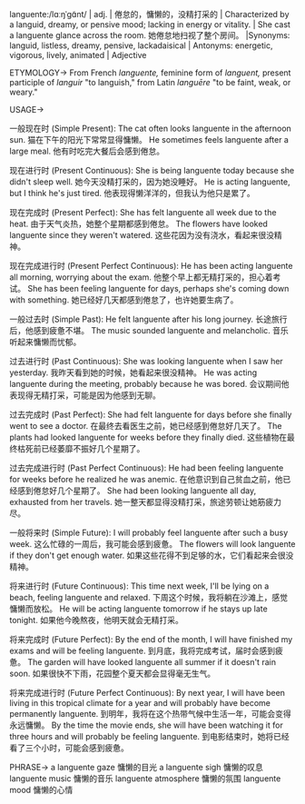 languente:/lɑːŋˈɡɑ̃nt/ | adj. | 倦怠的，慵懒的，没精打采的 | Characterized by a languid, dreamy, or pensive mood; lacking in energy or vitality.  |  She cast a languente glance across the room. 她倦怠地扫视了整个房间。 |Synonyms: languid, listless, dreamy, pensive, lackadaisical | Antonyms: energetic, vigorous, lively, animated | Adjective


ETYMOLOGY->
From French *languente,* feminine form of *languent,* present participle of *languir* "to languish," from Latin *languēre* "to be faint, weak, or weary."


USAGE->

一般现在时 (Simple Present):
The cat often looks languente in the afternoon sun.  猫在下午的阳光下常常显得慵懒。
He sometimes feels languente after a large meal. 他有时吃完大餐后会感到倦怠。

现在进行时 (Present Continuous):
She is being languente today because she didn't sleep well. 她今天没精打采的，因为她没睡好。
He is acting languente, but I think he's just tired. 他表现得懒洋洋的，但我认为他只是累了。


现在完成时 (Present Perfect):
She has felt languente all week due to the heat. 由于天气炎热，她整个星期都感到倦怠。
The flowers have looked languente since they weren't watered. 这些花因为没有浇水，看起来很没精神。

现在完成进行时 (Present Perfect Continuous):
He has been acting languente all morning, worrying about the exam. 他整个早上都无精打采的，担心着考试。
She has been feeling languente for days, perhaps she's coming down with something. 她已经好几天都感到倦怠了，也许她要生病了。

一般过去时 (Simple Past):
He felt languente after his long journey.  长途旅行后，他感到疲惫不堪。
The music sounded languente and melancholic. 音乐听起来慵懒而忧郁。


过去进行时 (Past Continuous):
She was looking languente when I saw her yesterday. 我昨天看到她的时候，她看起来很没精神。
He was acting languente during the meeting, probably because he was bored.  会议期间他表现得无精打采，可能是因为他感到无聊。

过去完成时 (Past Perfect):
She had felt languente for days before she finally went to see a doctor. 在最终去看医生之前，她已经感到倦怠好几天了。
The plants had looked languente for weeks before they finally died. 这些植物在最终枯死前已经萎靡不振好几个星期了。

过去完成进行时 (Past Perfect Continuous):
He had been feeling languente for weeks before he realized he was anemic.  在他意识到自己贫血之前，他已经感到倦怠好几个星期了。
She had been looking languente all day, exhausted from her travels. 她一整天都显得没精打采，旅途劳顿让她筋疲力尽。

一般将来时 (Simple Future):
I will probably feel languente after such a busy week.  这么忙碌的一周后，我可能会感到疲惫。
The flowers will look languente if they don't get enough water. 如果这些花得不到足够的水，它们看起来会很没精神。


将来进行时 (Future Continuous):
This time next week, I'll be lying on a beach, feeling languente and relaxed.  下周这个时候，我将躺在沙滩上，感觉慵懒而放松。
He will be acting languente tomorrow if he stays up late tonight. 如果他今晚熬夜，他明天就会无精打采。

将来完成时 (Future Perfect):
By the end of the month, I will have finished my exams and will be feeling languente. 到月底，我将完成考试，届时会感到疲惫。
The garden will have looked languente all summer if it doesn't rain soon. 如果很快不下雨，花园整个夏天都会显得毫无生气。

将来完成进行时 (Future Perfect Continuous):
By next year, I will have been living in this tropical climate for a year and will probably have become permanently languente. 到明年，我将在这个热带气候中生活一年，可能会变得永远慵懒。
By the time the movie ends, she will have been watching it for three hours and will probably be feeling languente. 到电影结束时，她将已经看了三个小时，可能会感到疲惫。



PHRASE->
a languente gaze  慵懒的目光
a languente sigh  慵懒的叹息
languente music  慵懒的音乐
languente atmosphere  慵懒的氛围
languente mood  慵懒的心情


